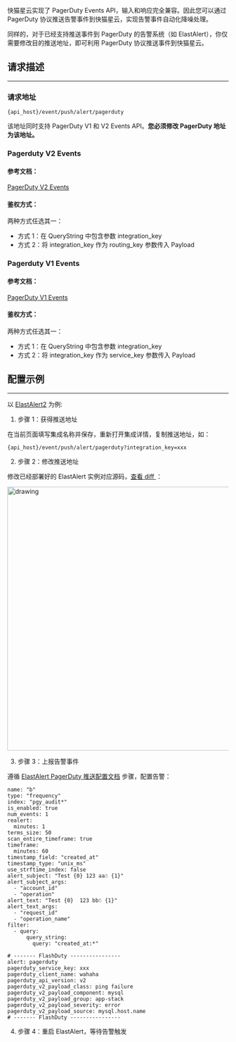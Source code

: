 快猫星云实现了 PagerDuty Events API，输入和响应完全兼容。因此您可以通过 PagerDuty 协议推送告警事件到快猫星云，实现告警事件自动化降噪处理。

同样的，对于已经支持推送事件到 PagerDuty 的告警系统（如 ElastAlert），你仅需要修改目的推送地址，即可利用 PagerDuty 协议推送事件到快猫星云。

## 请求描述
---
### 请求地址

```
{api_host}/event/push/alert/pagerduty
```

该地址同时支持 PagerDuty V1 和 V2 Events API。**您必须修改 PagerDuty 地址为该地址。**

### Pagerduty V2 Events

<div class="md-block">

#### 参考文档：

[PagerDuty V2 Events](https://developer.pagerduty.com/api-reference/368ae3d938c9e-send-an-event-to-pager-duty)

#### 鉴权方式：

两种方式任选其一：

- 方式 1：在 QueryString 中包含参数 integration_key
- 方式 2：将 integration_key 作为 routing_key 参数传入 Payload

</div>

### Pagerduty V1 Events

<div class="md-block">

#### 参考文档：

[PagerDuty V1 Events](https://developer.pagerduty.com/api-reference/f0037990796c8-send-an-event-to-pager-duty)

#### 鉴权方式：

两种方式任选其一：

- 方式 1：在 QueryString 中包含参数 integration_key
- 方式 2：将 integration_key 作为 service_key 参数传入 Payload

</div>

## 配置示例
---
以 [ElastAlert2](https://github.com/jertel/elastalert2) 为例:

<div class="md-block">

1. 步骤 1：获得推送地址

在当前页面填写集成名称并保存，重新打开集成详情，复制推送地址，如：

```
{api_host}/event/push/alert/pagerduty?integration_key=xxx
```

2. 步骤 2：修改推送地址

修改已经部署好的 ElastAlert 实例对应源码，[查看 diff ](https://github.com/jertel/elastalert2/commit/e815a62a6b1eecef6e1fef13afd99d905b67fc34)：

<img alt="drawing" width="600" src="https://download.flashcat.cloud/pagerduty-replace-endpoint.png" />

3. 步骤 3：上报告警事件

遵循 [ElastAlert PagerDuty 推送配置文档](https://elastalert2.readthedocs.io/en/latest/ruletypes.html#pagerduty) 步骤，配置告警：

```
name: "b"
type: "frequency"
index: "pgy_audit*"
is_enabled: true
num_events: 1
realert:
  minutes: 1
terms_size: 50
scan_entire_timeframe: true
timeframe:
  minutes: 60
timestamp_field: "created_at"
timestamp_type: "unix_ms"
use_strftime_index: false
alert_subject: "Test {0} 123 aa☃ {1}"
alert_subject_args:
  - "account_id"
  - "operation"
alert_text: "Test {0}  123 bb☃ {1}"
alert_text_args:
  - "request_id"
  - "operation_name"
filter:
  - query:
      query_string:
        query: "created_at:*"

# ------- FlashDuty ----------------
alert: pagerduty
pagerduty_service_key: xxx
pagerduty_client_name: wahaha
pagerduty_api_version: v2
pagerduty_v2_payload_class: ping failure
pagerduty_v2_payload_component: mysql
pagerduty_v2_payload_group: app-stack
pagerduty_v2_payload_severity: error
pagerduty_v2_payload_source: mysql.host.name
# ------- FlashDuty ----------------
```

4. 步骤 4：重启 ElastAlert，等待告警触发

</div>
